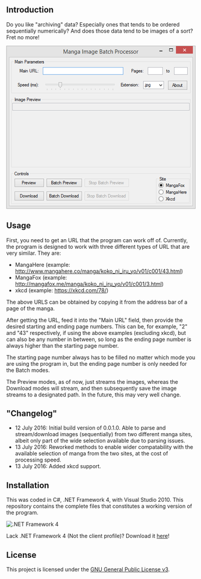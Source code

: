 ## Introduction

Do you like "archiving" data? Especially ones that tends to be ordered sequentially numerically? And does those data tend to be images of a sort? Fret no more!

![The program upon starting](/Screenshots/main.png)

## Usage

First, you need to get an URL that the program can work off of. Currently, the program is designed to work with three different types of URL that are very similar. They are:

- MangaHere (example: http://www.mangahere.co/manga/koko_ni_iru_yo/v01/c001/43.html)
- MangaFox (example: http://mangafox.me/manga/koko_ni_iru_yo/v01/c001/3.html)
- xkcd (example: https://xkcd.com/78/)

The above URLS can be obtained by copying it from the address bar of a page of the manga.

After getting the URL, feed it into the "Main URL" field, then provide the desired starting and ending page numbers. This can be, for example, "2" and "43" respectively, if using the above examples (excluding xkcd), but can also be any number in between, so long as the ending page number is always higher than the starting page number.

 The starting page number always has to be filled no matter which mode you are using the program in, but the ending page number is only needed for the Batch modes.

 The Preview modes, as of now, just streams the images, whereas the Download modes will stream, and then subsequently save the image streams to a designated path. In the future, this may very well change.
 
## "Changelog"

- 12 July 2016: Initial build version of 0.0.1.0. Able to parse and stream/download images (sequentially) from two different manga sites, albeit only part of the wide selection available due to parsing issues.
- 13 July 2016: Reworked methods to enable wider compatability with the available selection of manga from the two sites, at the cost of processing speed.
- 13 July 2016: Added xkcd support.
 
## Installation

This was coded in C#, .NET Framework 4, with Visual Studio 2010. This repository contains the complete files that constitutes a working version of the program.

![.NET Framework 4](https://public-dm2306.files.1drv.com/y3pXtgOa3VAq1KJC17mOmtDEPHusKHAB9-7yuC54hI8Y09iMHkj7cSTqPzm-c2hu7OPOEI-ixow1bGvhOElUZRiFtFmgt8BNExvufrWkuXzyzmYY1WE-v_-1nYVuGdbqrPq/NET-Frmwrk_h_rgb.png?rdrts=142979546)

Lack .NET Framework 4 (Not the client profile)? Download it [here](https://www.microsoft.com/en-us/download/details.aspx?id=17718)!

## License

This project is licensed under the [GNU General Public License v3](LICENSE.md).
